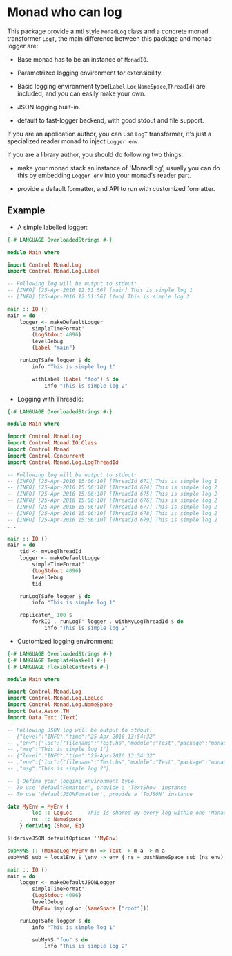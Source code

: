 Monad who can log
=================

This package provide a mtl style `MonadLog` class and a concrete monad transformer `LogT`, the main difference between this package and monad-logger are:

+ Base monad has to be an instance of `MonadIO`.

+ Parametrized logging environment for extensibility.

+ Basic logging environment type(`Label`,`Loc`,`NameSpace`,`ThreadId`) are included, and you can easily make your own.

+ JSON logging built-in.

+ default to fast-logger backend, with good stdout and file support.

If you are an application author, you can use `LogT` transformer, it's just a specialized reader monad to inject `Logger env`.

If you are a library author, you should do following two things:

+ make your monad stack an instance of 'MonadLog', usually you can do this by embedding `Logger env` into your monad's reader part.

+ provide a default formatter, and API to run with customized formatter.

Example
-------

+ A simple labelled logger:

```haskell
{-# LANGUAGE OverloadedStrings #-}

module Main where

import Control.Monad.Log
import Control.Monad.Log.Label

-- Following log will be output to stdout:
-- [INFO] [25-Apr-2016 12:51:56] [main] This is simple log 1
-- [INFO] [25-Apr-2016 12:51:56] [foo] This is simple log 2

main :: IO ()
main = do
    logger <- makeDefaultLogger
        simpleTimeFormat'
        (LogStdout 4096)
        levelDebug
        (Label "main")

    runLogTSafe logger $ do
        info "This is simple log 1"

        withLabel (Label "foo") $ do
            info "This is simple log 2"

```

+ Logging with ThreadId:

```haskell
{-# LANGUAGE OverloadedStrings #-}

module Main where

import Control.Monad.Log
import Control.Monad.IO.Class
import Control.Monad
import Control.Concurrent
import Control.Monad.Log.LogThreadId

-- Following log will be output to stdout:
-- [INFO] [25-Apr-2016 15:06:10] [ThreadId 671] This is simple log 1
-- [INFO] [25-Apr-2016 15:06:10] [ThreadId 674] This is simple log 2
-- [INFO] [25-Apr-2016 15:06:10] [ThreadId 675] This is simple log 2
-- [INFO] [25-Apr-2016 15:06:10] [ThreadId 676] This is simple log 2
-- [INFO] [25-Apr-2016 15:06:10] [ThreadId 677] This is simple log 2
-- [INFO] [25-Apr-2016 15:06:10] [ThreadId 678] This is simple log 2
-- [INFO] [25-Apr-2016 15:06:10] [ThreadId 679] This is simple log 2
...

main :: IO ()
main = do
    tid <- myLogThreadId
    logger <- makeDefaultLogger
        simpleTimeFormat'
        (LogStdout 4096)
        levelDebug
        tid

    runLogTSafe logger $ do
        info "This is simple log 1"

    replicateM_ 100 $
        forkIO . runLogT' logger . withMyLogThreadId $ do
            info "This is simple log 2"
```

+ Customized logging environment:

```haskell
{-# LANGUAGE OverloadedStrings #-}
{-# LANGUAGE TemplateHaskell #-}
{-# LANGUAGE FlexibleContexts #-}

module Main where

import Control.Monad.Log
import Control.Monad.Log.LogLoc
import Control.Monad.Log.NameSpace
import Data.Aeson.TH
import Data.Text (Text)

-- Following JSON log will be output to stdout:
-- {"level":"INFO","time":"25-Apr-2016 13:54:32"
-- ,"env":{"loc":{"filename":"Test.hs","module":"Test","package":"monad_GM54RwU2jZ84vGJIhnMYMH","line":33},"ns":["root"]}
-- ,"msg":"This is simple log 1"}
-- {"level":"INFO","time":"25-Apr-2016 13:54:32"
-- ,"env":{"loc":{"filename":"Test.hs","module":"Test","package":"monad_GM54RwU2jZ84vGJIhnMYMH","line":33},"ns":["foo","root"]}
-- ,"msg":"This is simple log 2"}

-- | Define your logging environment type.
-- To use 'defaultFomatter', provide a 'TextShow' instance
-- To use 'defaultJSONFomatter', provide a 'ToJSON' instance

data MyEnv = MyEnv {
        loc :: LogLoc  -- This is shared by every log within one 'MonadLog'.
    ,   ns  :: NameSpace
    } deriving (Show, Eq)

$(deriveJSON defaultOptions ''MyEnv)

subMyNS :: (MonadLog MyEnv m) => Text -> m a -> m a
subMyNS sub = localEnv $ \env -> env { ns = pushNameSpace sub (ns env) }

main :: IO ()
main = do
    logger <- makeDefaultJSONLogger
        simpleTimeFormat'
        (LogStdout 4096)
        levelDebug
        (MyEnv $myLogLoc (NameSpace ["root"]))

    runLogTSafe logger $ do
        info "This is simple log 1"

        subMyNS "foo" $ do
            info "This is simple log 2"

```
